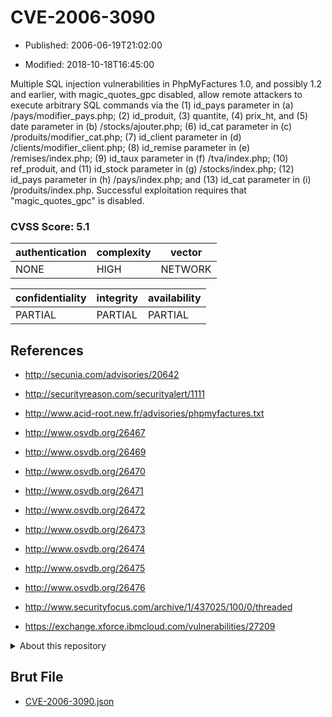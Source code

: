 # CVE-2006-3090

- Published: 2006-06-19T21:02:00

- Modified: 2018-10-18T16:45:00

Multiple SQL injection vulnerabilities in PhpMyFactures 1.0, and possibly 1.2 and earlier, with magic_quotes_gpc disabled, allow remote attackers to execute arbitrary SQL commands via the (1) id_pays parameter in (a) /pays/modifier_pays.php; (2) id_produit, (3) quantite, (4) prix_ht, and (5) date parameter in (b) /stocks/ajouter.php; (6) id_cat parameter in (c) /produits/modifier_cat.php; (7) id_client parameter in (d) /clients/modifier_client.php; (8) id_remise parameter in (e) /remises/index.php; (9) id_taux parameter in (f) /tva/index.php; (10) ref_produit, and (11) id_stock parameter in (g) /stocks/index.php; (12) id_pays parameter in (h) /pays/index.php; and (13) id_cat parameter in (i) /produits/index.php. Successful exploitation requires that "magic_quotes_gpc" is disabled.

### CVSS Score: **5.1**

| authentication | complexity | vector |
| --- | --- | --- |
| NONE | HIGH | NETWORK |

| confidentiality | integrity | availability |
| --- | --- | --- |
| PARTIAL | PARTIAL | PARTIAL |

## References

* http://secunia.com/advisories/20642

* http://securityreason.com/securityalert/1111

* http://www.acid-root.new.fr/advisories/phpmyfactures.txt

* http://www.osvdb.org/26467

* http://www.osvdb.org/26469

* http://www.osvdb.org/26470

* http://www.osvdb.org/26471

* http://www.osvdb.org/26472

* http://www.osvdb.org/26473

* http://www.osvdb.org/26474

* http://www.osvdb.org/26475

* http://www.osvdb.org/26476

* http://www.securityfocus.com/archive/1/437025/100/0/threaded

* https://exchange.xforce.ibmcloud.com/vulnerabilities/27209

<details>
<summary>About this repository</summary> 

  This repository is part of the project [Live Hack CVE](https://github.com/Live-Hack-CVE). Main website can be found [www.live-hack.org](https://www.live-hack.org) 
  
  Made by [Sn0wAlice](https://github.com/Sn0wAlice) for the people that care about security and need to have a feed of the latest CVEs. Hope you enjoy it, don't forget to star the repo and follow me on [Twitter](https://twitter.com/Sn0wAlice) and [Github](https://github.com/Sn0wAlice). And that is my [personnal website](https://www.alice-snow.me/)

  - [Home Page](https://github.com/Live-Hack-CVE)
  - [Framework](https://github.com/Live-Hack-CVE/cve-framework)
  - [CVE database](https://github.com/Live-Hack-CVE/full_database)
  - [Changelog](https://github.com/Live-Hack-CVE/Changelog)
</details>

## Brut File

* [CVE-2006-3090.json](https://raw.githubusercontent.com/Live-Hack-CVE/full_database/main/cves/2006/CVE-2006-3090.json)

